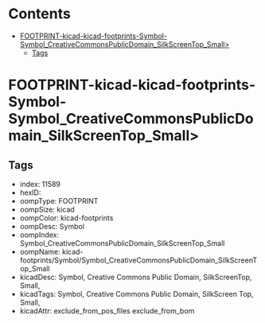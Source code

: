 



Contents
========

* [FOOTPRINT-kicad-kicad-footprints-Symbol-Symbol_CreativeCommonsPublicDomain_SilkScreenTop_Small>](#footprint-kicad-kicad-footprints-symbol-symbol_creativecommonspublicdomain_silkscreentop_small)
	* [Tags](#tags)

# FOOTPRINT-kicad-kicad-footprints-Symbol-Symbol_CreativeCommonsPublicDomain_SilkScreenTop_Small>

## Tags

- index: 11589
- hexID: 
- oompType: FOOTPRINT
- oompSize: kicad
- oompColor: kicad-footprints
- oompDesc: Symbol
- oompIndex: Symbol_CreativeCommonsPublicDomain_SilkScreenTop_Small
- oompName: kicad-footprints/Symbol/Symbol_CreativeCommonsPublicDomain_SilkScreenTop_Small
- kicadDesc: Symbol, Creative Commons Public Domain, SilkScreenTop, Small,
- kicadTags: Symbol, Creative Commons Public Domain, SilkScreen Top, Small,
- kicadAttr: exclude_from_pos_files exclude_from_bom
